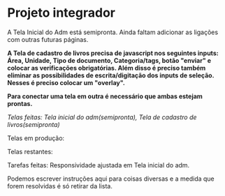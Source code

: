 # Projeto integrador
A Tela Inicial do Adm está semipronta. Ainda faltam adicionar as ligações com outras futuras páginas. 

**A Tela de cadastro de livros precisa de javascript nos seguintes inputs: Área,
Unidade, Tipo de documento, Categoria/tags, botão "enviar" e colocar as verificações obrigatórias. Além disso é preciso também eliminar as possibilidades de escrita/digitação dos inputs de seleção. Nesses é preciso colocar um "overlay".** 

**Para conectar uma tela em outra é necessário que ambas estejam prontas.**

*Telas feitas: Tela inicial do adm(semipronta), Tela de cadastro de livros(semipronta)*

Telas em produção:

Telas restantes:

Tarefas feitas: Responsividade ajustada em Tela inicial do adm.

Podemos escrever instruções aqui para coisas diversas e a medida que forem resolvidas é só retirar da lista.